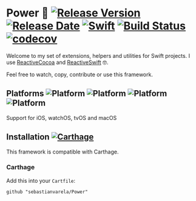# Power 💪 [![Release Version](https://img.shields.io/github/release/sebastianvarela/Power.svg)](https://github.com/sebastianvarela/Power/releases) [![Release Date](https://img.shields.io/github/release-date/sebastianvarela/Power.svg)](https://github.com/sebastianvarela/Power/releases) [![Swift](https://img.shields.io/badge/swift4-compatible-4BC51D.svg?style=flat)](https://developer.apple.com/swift) [![Build Status](https://travis-ci.org/sebastianvarela/Power.svg?branch=master)](https://travis-ci.org/sebastianvarela/Power) [![codecov](https://codecov.io/gh/sebastianvarela/Power/branch/master/graph/badge.svg)](https://codecov.io/gh/sebastianvarela/Power)

Welcome to my set of extensions, helpers and utilities for Swift projects. I use [ReactiveCocoa](https://github.com/ReactiveCocoa/ReactiveCocoa) and [ReactiveSwift](https://github.com/ReactiveCocoa/ReactiveSwift) 🤓.

Feel free to watch, copy, contribute or use this framework.

## Platforms ![Platform](https://img.shields.io/badge/platform-iOS-blue.svg?style=flat) ![Platform](https://img.shields.io/badge/platform-watchOS-blue.svg?style=flat) ![Platform](https://img.shields.io/badge/platform-tvOS-blue.svg?style=flat) ![Platform](https://img.shields.io/badge/platform-macOS-blue.svg?style=flat)

Support for iOS, watchOS, tvOS and macOS

## Installation [![Carthage](https://img.shields.io/badge/Carthage-compatible-4BC51D.svg?style=flat)](https://github.com/Carthage/Carthage)
This framework is compatible with Carthage.
### Carthage 
Add this into your `Cartfile`:
```ogdl
github "sebastianvarela/Power" 
```
